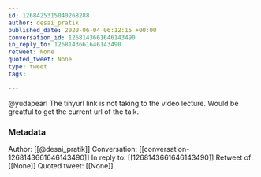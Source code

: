 ```yaml
---
id: 1268425315040268288
author: desai_pratik
published_date: 2020-06-04 06:12:15 +00:00
conversation_id: 1268143661646143490
in_reply_to: 1268143661646143490
retweet: None
quoted_tweet: None
type: tweet
tags:

---
```


@yudapearl The tinyurl link is not taking to the video lecture. Would be greatful to get the current url of the talk.

### Metadata

Author: [[@desai_pratik]]
Conversation: [[conversation-1268143661646143490]]
In reply to: [[1268143661646143490]]
Retweet of: [[None]]
Quoted tweet: [[None]]
